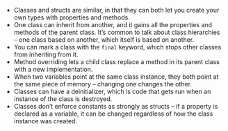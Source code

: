 - Classes and structs are similar, in that they can both let you create your own types with properties and methods.
- One class can inherit from another, and it gains all the properties and methods of the parent class. It’s common to talk about class hierarchies – one class based on another, which itself is based on another.
- You can mark a class with the `final` keyword, which stops other classes from inheriting from it.
- Method overriding lets a child class replace a method in its parent class with a new implementation.
- When two variables point at the same class instance, they both point at the same piece of memory – changing one changes the other.
- Classes can have a deinitializer, which is code that gets run when an instance of the class is destroyed.
- Classes don’t enforce constants as strongly as structs – if a property is declared as a variable, it can be changed regardless of how the class instance was created.